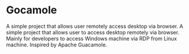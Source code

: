 # Gocamole
A simple project that allows user remotely access desktop via browser. A simple project that allows user to access desktop remotely via browser. Mainly for developers to access Windows machine via RDP from Linux machine. Inspired by Apache Guacamole.
